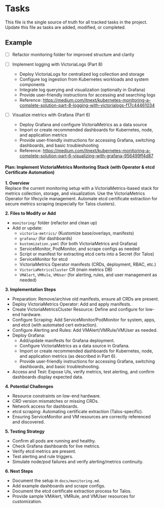 # Tasks

This file is the single source of truth for all tracked tasks in the project. Update this file as tasks are added, modified, or completed.

## Example
- [ ] Refactor monitoring folder for improved structure and clarity

- [ ] Implement logging with VictoriaLogs (Part 8)
  - Deploy VictoriaLogs for centralized log collection and storage
  - Configure log ingestion from Kubernetes workloads and system components
  - Integrate log querying and visualization (optionally in Grafana)
  - Provide user-friendly instructions for accessing and searching logs
  - Reference: https://medium.com/itnext/kubernetes-monitoring-a-complete-solution-part-8-logging-with-victorialogs-f17c44461034

- [ ] Visualize metrics with Grafana (Part 6)
  - Deploy Grafana and configure VictoriaMetrics as a data source
  - Import or create recommended dashboards for Kubernetes, node, and application metrics
  - Provide user-friendly instructions for accessing Grafana, switching dashboards, and basic troubleshooting
  - Reference: https://medium.com/itnext/kubernetes-monitoring-a-complete-solution-part-6-visualizing-with-grafana-956499ff4d87

#### Plan: Implement VictoriaMetrics Monitoring Stack (with Operator & etcd Certificate Automation)

**1. Overview**  
Replace the current monitoring setup with a VictoriaMetrics-based stack for metrics collection, storage, and visualization. Use the VictoriaMetrics Operator for lifecycle management. Automate etcd certificate extraction for secure metrics scraping (especially for Talos clusters).

**2. Files to Modify or Add**
- `monitoring/` folder (refactor and clean up)
- Add or update:
  - `victoria-metrics/` (Kustomize base/overlays, manifests)
  - `grafana/` (for dashboards)
  - `kustomization.yaml` (for both VictoriaMetrics and Grafana)
  - ServiceMonitor, PodMonitor, and scrape configs as needed
  - Script or manifest for extracting etcd certs into a Secret (for Talos)
  - ServiceMonitor for etcd
  - VictoriaMetrics Operator manifests (CRDs, deployment, RBAC, etc.)
  - `VictoriaMetricsCluster` CR (main metrics DB)
  - `VMAlert`, `VMRule`, `VMUser` (for alerting, rules, and user management as needed)

**3. Implementation Steps**
- Preparation: Remove/archive old manifests, ensure all CRDs are present.
- Deploy VictoriaMetrics Operator: Add and apply manifests.
- Create VictoriaMetricsCluster Resource: Define and configure for low-end hardware.
- Configure Scraping: Add ServiceMonitor/PodMonitor for system, apps, and etcd (with automated cert extraction).
- Configure Alerting and Rules: Add VMAlert/VMRule/VMUser as needed.
- Deploy Grafana:
  - Add/update manifests for Grafana deployment.
  - Configure VictoriaMetrics as a data source in Grafana.
  - Import or create recommended dashboards for Kubernetes, node, and application metrics (as described in Part 6).
  - Provide user-friendly instructions for accessing Grafana, switching dashboards, and basic troubleshooting.
- Access and Test: Expose UIs, verify metrics, test alerting, and confirm dashboards display expected data.

**4. Potential Challenges**
- Resource constraints on low-end hardware.
- CRD version mismatches or missing CRDs.
- Network access for dashboards.
- etcd scraping: Automating certificate extraction (Talos-specific).
- Ensuring ServiceMonitor and VM resources are correctly referenced and discovered.

**5. Testing Strategy**
- Confirm all pods are running and healthy.
- Check Grafana dashboards for live metrics.
- Verify etcd metrics are present.
- Test alerting and rule triggers.
- Simulate node/pod failures and verify alerting/metrics continuity.

**6. Next Steps**
- Document the setup in `docs/monitoring.md`.
- Add example dashboards and scrape configs.
- Document the etcd certificate extraction process for Talos.
- Provide sample VMAlert, VMRule, and VMUser resources for customization.

